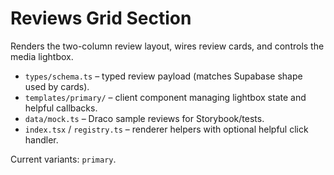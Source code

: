 # Reviews Grid Section

Renders the two-column review layout, wires review cards, and controls the media lightbox.

- `types/schema.ts` – typed review payload (matches Supabase shape used by cards).
- `templates/primary/` – client component managing lightbox state and helpful callbacks.
- `data/mock.ts` – Draco sample reviews for Storybook/tests.
- `index.tsx` / `registry.ts` – renderer helpers with optional helpful click handler.

Current variants: `primary`.
